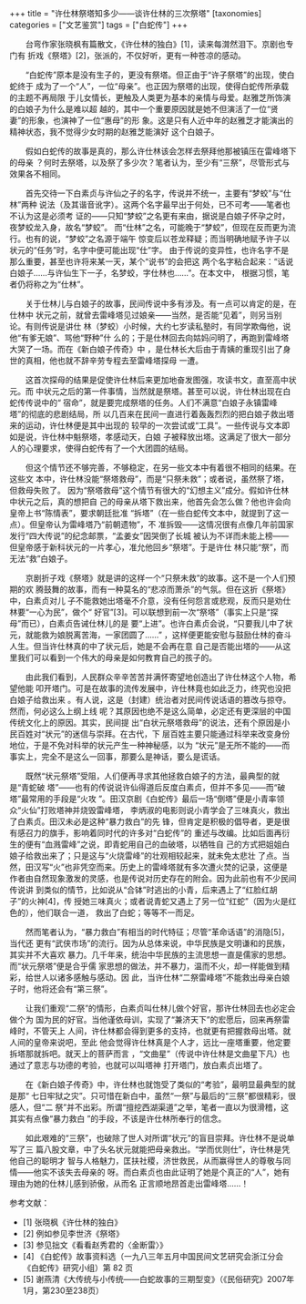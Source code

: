 +++
title = "许仕林祭塔知多少——谈许仕林的三次祭塔"
[taxonomies]
categories = ["文艺鉴赏"]
tags = ["白蛇传"]
+++
<!-- # 许仕林祭塔知多少——谈许仕林的三次祭塔 -->
<!--LINK: 2009-02-10 20:16:30 http://lymslive.blog.163.com/blog/static/8429175200911081630218/ -->

<!-- 七阶子　2009-02-10 -->
　　台弯作家张晓枫有篇散文，《许仕林的独白》[1]，读来每潸然泪下。京剧也专门有
折戏《祭塔》[2]，张派的，不仅好听，更有一种苍凉的感动。

　　“白蛇传”原本是没有生子的，更没有祭塔。但正由于“许子祭塔”的出现，使白蛇终于
成为了一个“人”，一位“母亲”。也正因为祭塔的出现，使得白蛇传所承载的主题不再局限
于儿女情长，更触及人类更为基本的亲情与母爱。赵雅芝所饰演的白娘子为什么是难以超
越的，其中一个重要原因就是她不但演活了一位“贤妻”的形象，也演神了一位“惠母”的形
象。这是只有人近中年的赵雅芝才能演出的精神状态，我不觉得少女时期的赵雅芝能演好
这个白娘子。

　　假如白蛇传的故事是真的，那么许仕林该会怎样去祭拜他那被镇压在雷峰塔下的母亲
？何时去祭塔，以及祭了多少次？笔者认为，至少有“三祭”，尽管形式与效果各不相同。
<!-- more -->

　　首先交待一下白素贞与许仙之子的名字，传说并不统一，主要有“梦蛟”与“仕林”两种
说法（及其谐音讹字）。这两个名字最早出于何处，已不可考——笔者也不认为这是必须考
证的——只知“梦蛟”之名更有来由，据说是白娘子怀孕之时，夜梦蛟龙入身，故名“梦蛟”。
而“仕林”之名，可能晚于“梦蛟”，但现在反而更为流行。也有的说，“梦蛟”之名源于端午
惊变后以苍龙释疑；而当明确地赋予许子以状元的“任务”时，名字中便可能出现“仕”字。
由于传说的变异性，也许名字不是那么重要，甚至也许将来某一天，某个“说书”的会把这
两个名字粘合起来：“话说白娘子……与许仙生下一子，名梦蛟，字仕林也……”。在本文中，
根据习惯，笔者仍将称之为“仕林”。

　　关于仕林儿与白娘子的故事，民间传说中多有涉及。有一点可以肯定的是，在仕林中
状元之前，就曾去雷峰塔见过娘亲——当然，是否能“见着”，则另当别论。有则传说是讲仕
林（梦蛟）小时候，大约七岁读私塾时，有同学欺侮他，说他“有爹无娘”、骂他“野种”什
么的；于是仕林回去向姑妈问明了，再跑到雷峰塔大哭了一场。而在《新白娘子传奇》中
，是仕林长大后由于青姨的重现引出了身世的真相，他也就不辞辛劳专程去至雷峰塔探母
一遭。

　　这首次探母的结果是促使许仕林后来更加地奋发图强，攻读书文，直至高中状元。而
中状元之后的第一件事情，当然就是祭塔。甚至可以说，许仕林出现在白蛇传传说中的“
宿命”，就是要完成祭塔的任务。人们不满意“白娘子永镇雷峰塔”的彻底的悲剧结局，所
以几百来在民间一直进行着轰轰烈烈的把白娘子救出塔来的运动，许仕林便是其中出现的
较早的一次尝试或“工具”。一些传说与文本即如是说，许仕林中魁祭塔，孝感动天，白娘
子被释放出塔。这满足了很大一部分人的心理要求，使得白蛇传有了一个大团圆的结局。

　　但这个情节还不够完善，不够稳定，在另一些文本中有着很不相同的结果。在这些文
本中，许仕林没能“祭塔救母”，而是“只祭未救”；或者说，虽然祭了塔，但救母失败了。
因为“祭塔救母”这个情节有很大的“幻想主义”成分。假如许仕林中状元之后，真的想把自
己的母亲从塔下救出来，他首先会怎么做？他也许会向皇帝上书“陈情表”，要求朝廷批准
“拆塔”（在一些白蛇传文本中，就提到了这一点）。但皇帝认为雷峰塔乃“前朝遗物”，不
准拆毁——这情况很有点像几年前国家发行“四大传说”的纪念邮票，“孟姜女”因哭倒了长城
被认为不详而未能上榜——但皇帝感于新科状元的一片孝心，准允他回乡“祭塔”。于是许仕
林只能“祭”，而无法“救”白娘子。

　　京剧折子戏《祭塔》就是讲的这样一个“只祭未救”的故事。这不是一个人们预期的欢
腾鼓舞的故事，而有一种莫名的“悲凉而萧杀”的气氛。但在这折《祭塔》中，白素贞对儿
子不能救她出塔毫不介意，没有任何怨言或悲观，反而只是劝仕林要“一心为民”，做个“
好官”[3]。可以联想到前一次“祭塔”（事实上只是“探母”而已），白素贞告诫仕林儿的是
要“上进”。也许白素贞会说，“只要我儿中了状元，就能救为娘脱离苦海，一家团圆了……”
，这样便更能安慰与鼓励仕林的奋斗人生。但当许仕林真的中了状元后，她是不会再在意
自己是否能出塔的——从这里我们可以看到一个伟大的母亲是如何教育自己的孩子的。

　　由此我们看到，人民群众辛辛苦苦并满怀寄望地创造出了许仕林这个人物，希望他能
叩开塔门。可是在故事的流传发展中，许仕林竟也如此乏力，终究也没把白娘子给救出来
。有人说，这是（封建）统治者对民间传说话语的篡改与掠夺。然而，何必这么上纲上线
呢？其原因也绝不是这么简单，必定还有更深层的中国传统文化上的原因。其实，民间提
出“白状元祭塔救母”的说法，还有个原因是小民百姓对“状元”的迷信与崇拜。在古代，下
层百姓主要只能通过科举来改变身份地位，于是不免对科举的状元产生一种神秘感，以为
“状元”是无所不能的——而事实上，完全不是这么一回事，那要么是神话，要么是谎话。

　　既然“状元祭塔”受阻，人们便再寻求其他拯救白娘子的方法，最典型的就是“青蛇破
塔”——也有的传说说许仙得道后反度白素贞，但并不多见——而“破塔”最常用的手段是“火攻
”。田汉京剧《白蛇传》最后一场“倒塔”便是小青率领众“火仙”打败塔神并烧毁雷峰塔，
李炳淑的电影则说小青学会了三味真火，救出了白素贞。田汉未必是这种“暴力救白”的先
锋，但肯定是积极的倡导者，更是很有感召力的旗手，影响着同时代的许多对“白蛇传”的
重述与改编。比如后面再衍生的便有“血溅雷峰”之说，即青蛇用自己的血破塔，以牺牲自
己的方式把姐姐白娘子给救出来了；只是这与“火烧雷峰”的壮观相较起来，就未免太悲壮
了点。当然，田汉写“火”也非凭空而来。历史上的雷峰塔就有多次遭火焚的记录，这便是
作者由自然现象激发的灵感，也是传说对历史存在的附会。因为此前也有不少民间传说讲
到类似的情节，比如说从“合钵”时逃出的小青，后来遇上了“红脸红胡子”的火神[4]，传
授她三味真火；或者说青蛇又遇上了另一位“红蛇”（因为火是红色的），他们联合一道，
救出了白蛇；等等不一而足。

　　然而笔者认为，“暴力救白”有相当的时代特征；尽管“革命话语”的消隐[5]，当代还
更有“武侠市场”的流行。因为从总体来说，中华民族是文明谦和的民族，其实并不大喜欢
暴力。几千年来，统治中华民族的主流思想一直是儒家的思想。而“状元祭塔”便是合乎儒
家思想的做法，并不暴力，温而不火，却一样能做到精彩，给世人以诸多感触与感动。因
此，当许仕林“二祭雷峰塔”不能救出母亲白娘子时，他将还会有“第三祭”。

　　让我们重观“二祭”的情形，白素贞叫仕林儿做个好官，那许仕林回去也必定会做个为
国为民的好官。当他谨依母训，实现了“兼济天下”的宏愿后，回来再祭雷峰时，不管天上
人间，许仕林都会得到更多的支持，也就更有把握救母出塔。就人间的皇帝来说吧，至此
他会觉得许仕林真是个人才，远比一座塔重要，他定要拆塔那就拆吧。就天上的菩萨而言
，“文曲星”（传说中许仕林是文曲星下凡）也通过了意志与功德的考验，也就可以叫塔神
打开塔门，放白素贞出塔了。

　　在《新白娘子传奇》中，许仕林也就饱受了类似的“考验”，最明显最典型的就是那“
七日牢狱之灾”。只可惜在新白中，虽然“一祭”与最后的“三祭”都很精彩，很感人，但“二
祭”并不出彩。所谓“擅挖西湖渠道”之举，笔者一直以为很滑稽，这其实有点像“暴力救白
”的手段，不该是许仕林所奉行的信念。

　　如此艰难的“三祭”，也破除了世人对所谓“状元”的盲目崇拜。许仕林不是说单写了三
篇八股文章，中了头名状元就能把母亲救出。“学而优则仕”，许仕林是凭他自己的聪明才
智与人格魅力，匡扶社稷，济世救民，从而赢得世人的尊敬与同情——他实不该失去母亲的
呀。而白素贞也由此证明了她是个真正的“人”，她有理由为她的仕林儿感到骄傲，从而名
正言顺地昂首走出雷峰塔……！


参考文献：

* [1] 张晓枫《许仕林的独白》
* [2] 例如参见李世济《祭塔》
* [3] 参见拙文《看看赵秀君的〈金断雷〉》
* [4] 《白蛇传》故事资料选（一九八三年五月中国民间文艺研究会浙江分会《白蛇传》研究小组）第 82 页
* [5] 谢燕清《大传统与小传统——白蛇故事的三期型变》（《民俗研究》2007年1月，第230至238页）
